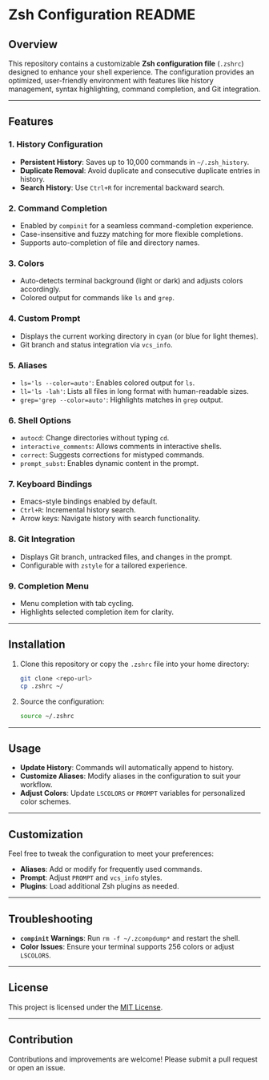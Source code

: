 # Zsh Configuration README

## Overview

This repository contains a customizable **Zsh configuration file** (`.zshrc`) designed to enhance your shell experience. The configuration provides an optimized, user-friendly environment with features like history management, syntax highlighting, command completion, and Git integration.

---

## Features

### 1. **History Configuration**
- **Persistent History**: Saves up to 10,000 commands in `~/.zsh_history`.
- **Duplicate Removal**: Avoid duplicate and consecutive duplicate entries in history.
- **Search History**: Use `Ctrl+R` for incremental backward search.

### 2. **Command Completion**
- Enabled by `compinit` for a seamless command-completion experience.
- Case-insensitive and fuzzy matching for more flexible completions.
- Supports auto-completion of file and directory names.

### 3. **Colors**
- Auto-detects terminal background (light or dark) and adjusts colors accordingly.
- Colored output for commands like `ls` and `grep`.

### 4. **Custom Prompt**
- Displays the current working directory in cyan (or blue for light themes).
- Git branch and status integration via `vcs_info`.

### 5. **Aliases**
- `ls='ls --color=auto'`: Enables colored output for `ls`.
- `ll='ls -lah'`: Lists all files in long format with human-readable sizes.
- `grep='grep --color=auto'`: Highlights matches in `grep` output.

### 6. **Shell Options**
- `autocd`: Change directories without typing `cd`.
- `interactive_comments`: Allows comments in interactive shells.
- `correct`: Suggests corrections for mistyped commands.
- `prompt_subst`: Enables dynamic content in the prompt.

### 7. **Keyboard Bindings**
- Emacs-style bindings enabled by default.
- `Ctrl+R`: Incremental history search.
- Arrow keys: Navigate history with search functionality.

### 8. **Git Integration**
- Displays Git branch, untracked files, and changes in the prompt.
- Configurable with `zstyle` for a tailored experience.

### 9. **Completion Menu**
- Menu completion with tab cycling.
- Highlights selected completion item for clarity.

---

## Installation

1. Clone this repository or copy the `.zshrc` file into your home directory:
   ```bash
   git clone <repo-url>
   cp .zshrc ~/ 
   ```
2. Source the configuration:
   ```bash
   source ~/.zshrc
   ```

---

## Usage

- **Update History**: Commands will automatically append to history.
- **Customize Aliases**: Modify aliases in the configuration to suit your workflow.
- **Adjust Colors**: Update `LSCOLORS` or `PROMPT` variables for personalized color schemes.

---

## Customization

Feel free to tweak the configuration to meet your preferences:
- **Aliases**: Add or modify for frequently used commands.
- **Prompt**: Adjust `PROMPT` and `vcs_info` styles.
- **Plugins**: Load additional Zsh plugins as needed.

---

## Troubleshooting

- **`compinit` Warnings**: Run `rm -f ~/.zcompdump*` and restart the shell.
- **Color Issues**: Ensure your terminal supports 256 colors or adjust `LSCOLORS`.

---

## License

This project is licensed under the [MIT License](LICENSE).

--- 

## Contribution

Contributions and improvements are welcome! Please submit a pull request or open an issue.

